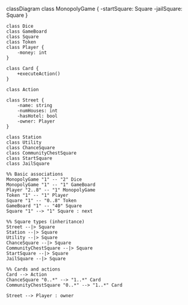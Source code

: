 classDiagram
    class MonopolyGame {
        -startSquare: Square
        -jailSquare: Square
    }

    class Dice
    class GameBoard
    class Square
    class Token
    class Player {
        -money: int
    }

    class Card {
        +executeAction()
    }

    class Action

    class Street {
        -name: string
        -numHouses: int
        -hasHotel: bool
        -owner: Player
    }

    class Station
    class Utility
    class ChanceSquare
    class CommunityChestSquare
    class StartSquare
    class JailSquare

    %% Basic associations
    MonopolyGame "1" -- "2" Dice
    MonopolyGame "1" -- "1" GameBoard
    Player "2..8" -- "1" MonopolyGame
    Token "1" -- "1" Player
    Square "1" -- "0..8" Token
    GameBoard "1" -- "40" Square
    Square "1" --> "1" Square : next

    %% Square types (inheritance)
    Street --|> Square
    Station --|> Square
    Utility --|> Square
    ChanceSquare --|> Square
    CommunityChestSquare --|> Square
    StartSquare --|> Square
    JailSquare --|> Square

    %% Cards and actions
    Card --> Action
    ChanceSquare "0..*" --> "1..*" Card
    CommunityChestSquare "0..*" --> "1..*" Card

    Street --> Player : owner
